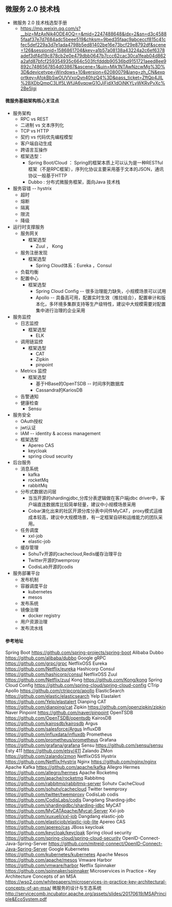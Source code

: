 ##     微服务 2.0 技术栈
*	微服务 2.0 技术栈选型手册 
	*	https://mp.weixin.qq.com/s?__biz=MzAxNjk4ODE4OQ==&mid=2247488648&idx=2&sn=d3c45885faaf37e7d7684adc5beee519&chksm=9bed35faac9abceccf815c41cfec5def229a3d7e1ada4798b5ed81402be16e73bcf29e8792df&scene=126&sessionid=1586861704&key=a1b57a08138a43224a2c6ef6378adef3df4d19c878cb2e0e479dbb0647b7ccc62cac30ca1feab04d862a2afd87bfcf259354935c664c503fcfdddb90536bd9151721aeed8ee9892c7486567854d03867&ascene=1&uin=Mjk1NTAwNzcwMg%3D%3D&devicetype=Windows+10&version=62080079&lang=zh_CN&exportkey=AfokBbSwOUVVxoQyn40hzQ4%3D&pass_ticket=ZftQp4JIL%2BXDbQmpC3LIf5LWfJA6vqowG1OJjFidX1dOiNKYLyWKRvPvXc%2Be5lgi

####  微服务基础架构核心关注点
*	服务架构
	*	RPC vs REST
	*	二进制 vs 文本序列化
	*	TCP vs HTTP
	*	契约 vs 代码优先编程模型
	*	客户端自动生成
	*	跨语言互操作
	*	框架选型：
		*	Spring Boot/Cloud ： Spring的框架本质上可以认为是一种RESTful框架（不是RPC框架），序列化协议主要采用基于文本的JSON，通讯协议一般基于HTTP
		*	Dubbo : 分布式微服务框架，面向Java 技术栈
*	服务容错 -- hystrix
	*	超时
	*	熔断
	*	隔离
	*	限流
	*	降级
*	运行时支撑服务
	*	服务网关
		*	框架选型
			*	Zuul ， Kong
	*	服务注册发现
		*	框架选型
			*	Spring Cloud体系：Eureka ，Consul
	*	负载均衡
	*	配置中心
		*	框架选型
			*	Spring Cloud Config -- 很多治理能力缺失，小规模场景可以试用
			*	Apollo -- 具备高可用，配置实时生效（推拉结合），配置审计和版本化，多环境多集群支持等生产级特性，建议中大规模需要对配置集中进行治理的企业采用
*	服务监控
	*	日志监控
		*	框架选型
			*	ELK
	*	调用链监控
		*	框架选型
			*	CAT 
			*	Zipkin
			*	pinpoint
	*	Metrics 监控
		*	框架选型
			*	基于HBase的OpenTSDB -- 时间序列数据库
			*	Cassandra的KariosDB
	*	告警通知
	*	健康检查
		*	Sensu
*	服务安全
	*	OAuth授权
	*	jwt认证
	*	IAM -- identity & access management
	*	框架选型
		*	Apereo CAS
		*	keycloak
		*	spring cloud security
*	后台服务
	*	消息系统
		*	kafka
		*	rocketMq
		*	rabbitMq
	*	分布式数据访问层
		*	当当开源的shardingjdbc,分库分表逻辑做在客户端jdbc driver中，客户端直连数据库比较简单轻量，建议中小规模场景采用
		*	Cobar演化出来的社区开源分库分表中间件MyCAT，proxy模式运维成本较高，建议中大规模场景，有一定框架自研和运维能力的团队采用。
	*	任务调度
		*	xxl-job
		*	elastic-job
	*	缓存管理
		*	SohuTv开源的cachecloud,Redis缓存治理平台
		*	Twitter开源的twemproxy
		*	CodisLab开源的codis
*	服务部署平台
	*	发布机制
	*	容器调度平台
		*	kubernetes
		*	mesos
	*	发布系统
	*	镜像治理
		*	docker registry
	*	用户资源治理
	*	发布流水线


#### 参考地址
Spring Boot
https://github.com/spring-projects/spring-boot
Alibaba Dubbo
https://github.com/alibaba/dubbo
Google gRPC
https://github.com/grpc/grpc
NetflixOSS Eureka
https://github.com/Netflix/eureka
Hashicorp Consul
https://github.com/hashicorp/consul
NetflixOSS Zuul
https://github.com/Netflix/zuul
Kong
https://github.com/Kong/kong
Spring Cloud Config
https://github.com/spring-cloud/spring-cloud-config
CTrip Apollo
https://github.com/ctripcorp/apollo
ElasticSearch
https://github.com/elastic/elasticsearch
Yelp Elastalert
https://github.com/Yelp/elastalert
Dianping CAT
https://github.com/dianping/cat
Zipkin
https://github.com/openzipkin/zipkin
Naver Pinpoint
https://github.com/naver/pinpoint
OpenTSDB
https://github.com/OpenTSDB/opentsdb
KairosDB
https://github.com/kairosdb/kairosdb
Argus
https://github.com/salesforce/Argus
InfluxDB
https://github.com/influxdata/influxdb
Prometheus
https://github.com/prometheus/prometheus
Grafana
https://github.com/grafana/grafana
Sensu
https://github.com/sensu/sensu
Esty 411
https://github.com/etsy/411
Zalando ZMon
https://github.com/zalando/zmon
NetflixOSS Hystrix
https://github.com/Netflix/Hystrix
Nginx
https://github.com/nginx/nginx
Apache Kafka
https://github.com/apache/kafka
Allegro Hermes
https://github.com/allegro/hermes
Apache Rocketmq
https://github.com/apache/rocketmq
Rabbitmq
https://github.com/rabbitmq/rabbitmq-server
Sohutv CacheCloud
https://github.com/sohutv/cachecloud
Twitter twemproxy
https://github.com/twitter/twemproxy
CodisLab codis
https://github.com/CodisLabs/codis
Dangdang Sharding-jdbc
https://github.com/shardingjdbc/sharding-jdbc
MyCAT
https://github.com/MyCATApache/Mycat-Server
Xxl-job
https://github.com/xuxueli/xxl-job
Dangdang elastic-job
https://github.com/elasticjob/elastic-job-lite
Apereo CAS
https://github.com/apereo/cas
JBoss keycloak
https://github.com/keycloak/keycloak
Spring cloud security
https://github.com/spring-cloud/spring-cloud-security
OpenID-Connect-Java-Spring-Server
https://github.com/mitreid-connect/OpenID-Connect-Java-Spring-Server
Google Kubernetes
https://github.com/kubernetes/kubernetes
Apache Mesos
https://github.com/apache/mesos
Vmware Harbor
https://github.com/vmware/harbor
Netflix Spinnaker
https://github.com/spinnaker/spinnaker
Microservices in Practice – Key Architecture Concepts of an MSA
https://wso2.com/whitepapers/microservices-in-practice-key-architectural-concepts-of-an-msa/
微服务的设计与生态系统
http://servicecomb.incubator.apache.org/assets/slides/20170619/MSAPrinciple&EcoSystem.pdf